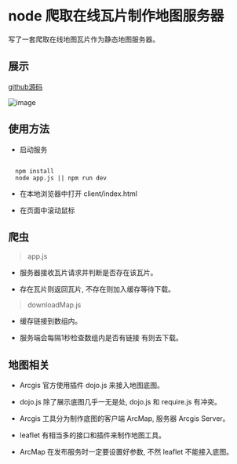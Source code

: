 # node 爬取在线瓦片制作地图服务器

写了一套爬取在线地图瓦片作为静态地图服务器。

## 展示
[github源码](https://github.com/buildlove/grap-map-tiles)

![image](https://github.com/buildlove/grap-map-tiles/blob/master/images/image.png)

## 使用方法

* 启动服务

```

  npm install
  node app.js || npm run dev

```

* 在本地浏览器中打开 client/index.html

* 在页面中滚动鼠标

## 爬虫

> app.js

* 服务器接收瓦片请求并判断是否存在该瓦片。

* 存在瓦片则返回瓦片, 不存在则加入缓存等待下载。

> downloadMap.js

* 缓存链接到数组内。

* 服务端会每隔1秒检查数组内是否有链接 有则去下载。

## 地图相关

* Arcgis 官方使用插件 dojo.js 来接入地图底图。

* dojo.js 除了展示底图几乎一无是处, dojo.js 和 require.js 有冲突。

* Arcgis 工具分为制作底图的客户端 ArcMap, 服务器 Arcgis Server。

* leaflet 有相当多的接口和插件来制作地图工具。

* ArcMap 在发布服务时一定要设置好参数, 不然 leaflet 不能接入底图。


